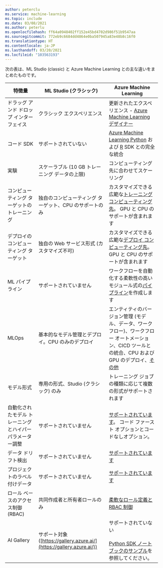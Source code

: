 ```yaml
---
author: peterclu
ms.service: machine-learning
ms.topic: include
ms.date: 03/08/2021
ms.author: peterlu
ms.openlocfilehash: ff64a0948402ff152e45bd4702d986f51b9547aa
ms.sourcegitcommit: 772eb9c6684dd4864e0ba507945a83e48b8c16f0
ms.translationtype: HT
ms.contentlocale: ja-JP
ms.lasthandoff: 03/20/2021
ms.locfileid: "103563193"
---
```

次の表は、ML Studio (classic) と Azure Machine Learning との主な違いをまとめたものです。

| 特徴量 | ML Studio (クラシック) | Azure Machine Learning |
|---| --- | --- |
| ドラッグ アンド ドロップ インターフェイス | クラシック エクスペリエンス | 更新されたエクスペリエンス - [Azure Machine Learning デザイナー](../articles/machine-learning/concept-designer.md)| 
| コード SDK | サポートされていない | [Azure Machine Learning Python](/python/api/overview/azure/ml/) および [R](https://github.com/Azure/azureml-sdk-for-r) SDK との完全な統合 |
| 実験 | スケーラブル (10 GB トレーニング データの上限) | コンピューティング先に合わせてスケーリング |
| コンピューティング ターゲットのトレーニング | 独自のコンピューティング ターゲット、CPU のサポートのみ | カスタマイズできる広範な[トレーニング コンピューティング先](../articles/machine-learning/concept-compute-target.md#train)。 GPU と CPU のサポートが含まれます | 
| デプロイのコンピューティング ターゲット | 独自の Web サービス形式 (カスタマイズ不可) | カスタマイズできる広範な[デプロイ コンピューティング先](../articles/machine-learning/concept-compute-target.md#deploy)。 GPU と CPU のサポートが含まれます |
| ML パイプライン | サポートされていません | ワークフローを自動化する柔軟性の高いモジュール式の[パイプライン](../articles/machine-learning/concept-ml-pipelines.md)を作成します |
| MLOps | 基本的なモデル管理とデプロイ。CPU のみのデプロイ | エンティティのバージョン管理 (モデル、データ、ワークフロー)、ワークフロー オートメーション、CICD ツールとの統合、CPU および GPU のデプロイ、[その他](../articles/machine-learning/concept-model-management-and-deployment.md) |
| モデル形式 | 専用の形式、Studio (クラシック) のみ | トレーニング ジョブの種類に応じて複数の形式がサポートされます |
| 自動化されたモデル トレーニングとハイパーパラメーター調整 |  サポートされていません | [サポートされています](../articles/machine-learning/concept-automated-ml.md)。 コード ファースト オプションとコードなしオプション。 | 
| データ ドリフト検出 | サポートされていません | [サポートされています](../articles/machine-learning/how-to-monitor-datasets.md) |
| プロジェクトのラベル付けデータ | サポートされていません | [サポートされています](../articles/machine-learning/how-to-create-labeling-projects.md) |
| ロール ベースのアクセス制御 (RBAC) | 共同作成者と所有者ロールのみ | [柔軟なロール定義と RBAC 制御](../articles/machine-learning/how-to-assign-roles.md) |
| AI Gallery | サポート対象 ([https://gallery.azure.ai/](https://gallery.azure.ai/)) | サポートされていない <br><br> [Python SDK ノートブックのサンプル](https://github.com/Azure/MachineLearningNotebooks)を参照してください。 |